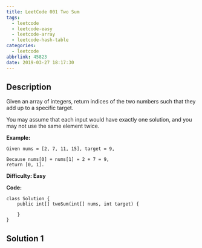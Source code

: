 ```yaml
---
title: LeetCode 001 Two Sum
tags:
  - leetcode
  - leetcode-easy
  - leetcode-array
  - leetcode-hash-table
categories:
  - leetcode
abbrlink: 45823
date: 2019-03-27 18:17:30
---
```


## Description

Given an array of integers, return indices of the two numbers such that they add up to a specific target.

You may assume that each input would have exactly one solution, and you may not use the same element twice.

**Example:**

```
Given nums = [2, 7, 11, 15], target = 9,

Because nums[0] + nums[1] = 2 + 7 = 9,
return [0, 1].
```

**Difficulty: Easy**

**Code:**

```
class Solution {
    public int[] twoSum(int[] nums, int target) {
        
    }
}
```

<!-- more -->

## Solution 1

